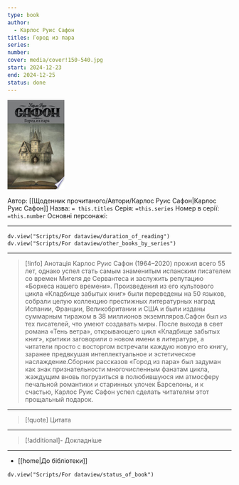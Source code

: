 ```yaml
---
type: book
author:
  - Карлос Руис Сафон
titles: Город из пара
series:
number:
cover: media/cover!150-540.jpg
start: 2024-12-23
end: 2024-12-25
status: done
---
```

![cover|150](media/cover!150-540.jpg)

Автор: [[Щоденник прочитаного/Автори/Карлос Руис Сафон|Карлос Руис Сафон]]
Назва: `= this.titles`
Серія:  `=this.series`
Номер в серії: `=this.number`
Основні персонажі:

---
```dataviewjs
dv.view("Scripts/For dataview/duration_of_reading")
dv.view("Scripts/For dataview/other_books_by_series")
```

---
>[!info] Анотація
>Карлос Руис Сафон (1964–2020) прожил всего 55 лет, однако успел стать самым знаменитым испанским писателем со времен Мигеля де Сервантеса и заслужить репутацию «Борхеса нашего времени». Произведения из его культового цикла «Кладбище забытых книг» были переведены на 50 языков, собрали целую коллекцию престижных литературных наград Испании, Франции, Великобритании и США и были изданы суммарным тиражом в 38 миллионов экземпляров.Сафон был из тех писателей, что умеют создавать миры. После выхода в свет романа «Тень ветра», открывающего цикл «Кладбище забытых книг», критики заговорили о новом имени в литературе, а читатели просто с восторгом встречали каждую новую его книгу, заранее предвкушая интеллектуальное и эстетическое наслаждение.Сборник рассказов «Город из пара» был задуман как знак признательности многочисленным фанатам цикла, жаждущим вновь погрузиться в полюбившуюся им атмосферу печальной романтики и старинных улочек Барселоны, и к счастью, Карлос Руис Сафон успел сделать читателям этот прощальный подарок.
___

>[!quote] Цитата

---
>[!additional]- Докладніше

---

- [[home|До бібліотеки]]

```dataviewjs
dv.view("Scripts/For dataview/status_of_book")
```